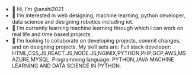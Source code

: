 - 👋 Hi, I’m @anshi2021
- 👀 I’m interested in web designing, machine learning, python developer, data science and designing robotics including iot.
- 🌱 I’m currently learning machine learning through which i can work on real life and time based projects.
- 💞️ I’m looking to collaborate on developing projects, commit changes, and on designing projects.
My skill sets are:
Full stack developer: HTML,CSS,JS,REACT.JS,NODE.JS,NGINIX,PYTHON,PHP,GCP,AWS,MS AZURE,MYSQL.
Programming language: PYTHON,JAVA
MACHINE LEARNING AND DATA SCIENCE IN PYTHON.
